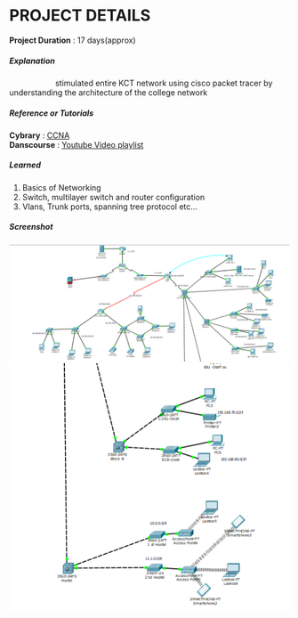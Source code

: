 PROJECT DETAILS
===============
**Project Duration** : 17 days(approx)
##### Explanation  
   <p>&nbsp;&nbsp;&nbsp;&nbsp;&nbsp;&nbsp;&nbsp;&nbsp;&nbsp;&nbsp;&nbsp;&nbsp;&nbsp;&nbsp;&nbsp;&nbsp;&nbsp;&nbsp;&nbsp;&nbsp;&nbsp;stimulated entire KCT network using cisco packet tracer by understanding the architecture of the college network</p>

##### Reference or Tutorials
**Cybrary** : [CCNA](https://www.cybrary.it/catalog/course/course/cisco-ccna)   
**Danscourse** : [Youtube Video playlist](https://www.youtube.com/playlist?list=PL33E07ECCA73C0755) 

##### Learned  
1. Basics of Networking
2. Switch, multilayer switch and router configuration
3. Vlans, Trunk ports, spanning tree protocol etc...

##### Screenshot  
![Screenshot 1](https://raw.githubusercontent.com/Ajithkumarsekar/CourseWorks/master/Computer%20networks/exercise%207/kct_network01.PNG)
![Screenshot 2](https://raw.githubusercontent.com/Ajithkumarsekar/CourseWorks/master/Computer%20networks/exercise%207/kct_network02.PNG)
